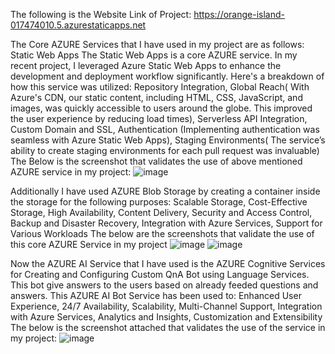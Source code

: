 The following is the Website Link of Project:
https://orange-island-017474010.5.azurestaticapps.net

The Core AZURE Services that I have used in my project are as follows:
Static Web Apps
The Static Web Apps is a core AZURE service. In my recent project, I leveraged Azure Static Web Apps to enhance the development and deployment workflow significantly. Here's a breakdown of how this service was utilized:
Repository Integration, Global Reach( With Azure's CDN, our static content, including HTML, CSS, JavaScript, and images, was quickly accessible to users around the globe. This improved the user experience by reducing load times), Serverless API Integration, Custom Domain and SSL, Authentication (Implementing authentication was seamless with Azure Static Web Apps), Staging Environments( The service’s ability to create staging environments for each pull request was invaluable)
The Below is the screenshot that validates the use of above mentioned AZURE service in my project:
![image](https://github.com/B-Mittal/LIFESTYLE_DESIGN/assets/168446223/00955957-41bd-48a8-866e-1ed30394fb64)

Additionally I have used AZURE Blob Storage by creating a container inside the storage for the following purposes:
Scalable Storage, Cost-Effective Storage, High Availability, Content Delivery, Security and Access Control, Backup and Disaster Recovery, Integration with Azure Services, Support for Various Workloads
The below are the screenshots that validate the use of this core AZURE Service in my project
![image](https://github.com/B-Mittal/LIFESTYLE_DESIGN/assets/168446223/8fbb86ef-9210-428d-aa1e-25f2b2a5ce78)
![image](https://github.com/B-Mittal/LIFESTYLE_DESIGN/assets/168446223/90109b3a-dac8-4802-8023-c0dab8e5b413)

Now the AZURE AI Service that I have used is the AZURE Cognitive Services for Creating and Configuring Custom QnA Bot using Language Services. This bot give answers to the users based on already feeded questions and answers. This AZURE AI Bot Service has been used to:
Enhanced User Experience, 24/7 Availability, Scalability, Multi-Channel Support, Integration with Azure Services, Analytics and Insights, Customization and Extensibility
The below is the screenshot attached that validates the use of the service in my project:
![image](https://github.com/B-Mittal/LIFESTYLE_DESIGN/assets/168446223/85d39a09-c58b-4b5d-b5ec-07471e263986)








